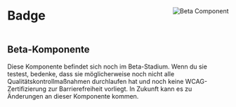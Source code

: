 <div style="display: inline-flex; align-items: center; justify-content: space-between; width: 100%;">
    <h1>Badge</h1>
    <img src="assets/tag-beta.svg" alt="Beta Component" />
</div>

## Beta-Komponente

Diese Komponente befindet sich noch im Beta-Stadium. Wenn du sie testest, bedenke, dass sie möglicherweise noch nicht alle Qualitätskontrollmaßnahmen durchlaufen hat und noch keine WCAG-Zertifizierung zur Barrierefreiheit vorliegt. In Zukunft kann es zu Änderungen an dieser Komponente kommen.
